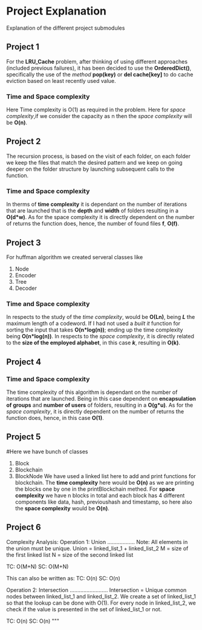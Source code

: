 # Project Explanation
Explanation of the different project submodules

## Project 1
For the __LRU_Cache__ problem, after thinking of using different approaches (included previous failures), it has been
decided to use the __OrderedDict()__, specifically the use of the _method_ __pop(key)__ or __del cache[key]__ to do cache eviction based on least recently used value.

### Time and Space complexity
Here Time complexity is O(1) as required in the problem. Here for _space complexity_,if we consider the capacity as n then the *space complexity* will be __O(n)__.

## Project 2
The recursion process, is based on the visit of each folder, on each folder we keep the files that match the desired
pattern and we keep on going deeper on the folder structure by launching subsequent calls to the function.

### Time and Space complexity
In therms of __time complexity__ it is dependant on the number of iterations that are launched that is the __depth__ and __width__ of folders resulting in a __O(d*w)__. 
As for the space complexity it is directly dependent on the number of returns the function does, hence, the number of found files __f__, __O(f)__.

## Project 3
For huffman algorithm we created serveral classes like
1. Node
2. Encoder
3. Tree
4. Decoder 

### Time and Space complexity
In respects to the study of the _time complexity_, would be __O(Ln)__, being _**L**_ the maximum length of a codeword. If I had not used a _built it_ 
function for sorting the input that takes __O(n*log(n))__; ending up the time complexity being __O(n*log(n))__. In 
respects to the _space complexity_, it is directly related to the __size of the employed alphabet__, in this case
**_k_**, resulting in __O(k)__.

## Project 4 

### Time and Space complexity
The time complexity of this algorithm is dependant on the number of iterations that are launched. Being in this case
dependent on __encapsulation of groups__ and __number of users__ of folders, resulting in a __O(g*u)__. As for the 
_space complexity_, it is directly dependent on the number of returns the function does, hence, in this case __O(1)__.

## Project 5
#Here we have bunch of classes 
1. Block
2. Blockchain
3. BlockNode
We have used a linked list here to add and print functions for blockchain. The __time complexity__ here would be __O(n)__ as we are printing the blocks one by one in the
printBlockchain methed.
For __space complexity__ we have n blocks in total and each block has 4 different components like data, hash, previoushash and timestamp, 
so here also the __space complexity__ would be __O(n)__.

## Project 6 
Complexity Analysis:
Operation 1: Union
..................
Note: All elements in the union must be unique.
Union = linked_list_1 + linked_list_2
M = size of the first linked list
N = size of the second linked list

TC: O(M+N)
SC: O(M+N)

This can also be written as:
TC: O(n)
SC: O(n)

Operation 2: Intersection
.........................
Intersection = Unique common nodes between linked_list_1 and linked_list_2.
We create a set of linked_list_1 so that the lookup can be done with O(1).
For every node in linked_list_2, we check if the value is presented in
the set of linked_list_1 or not.

TC: O(n)
SC: O(n)
"""
